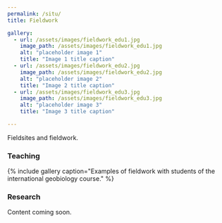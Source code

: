 ```yaml
---
permalink: /situ/
title: Fieldwork

gallery:
  - url: /assets/images/fieldwork_edu1.jpg
    image_path: /assets/images/fieldwork_edu1.jpg
    alt: "placeholder image 1"
    title: "Image 1 title caption"
  - url: /assets/images/fieldwork_edu2.jpg
    image_path: /assets/images/fieldwork_edu2.jpg
    alt: "placeholder image 2"
    title: "Image 2 title caption"
  - url: /assets/images/fieldwork_edu3.jpg
    image_path: /assets/images/fieldwork_edu3.jpg
    alt: "placeholder image 3"
    title: "Image 3 title caption"

---
```


Fieldsites and fieldwork.  

### Teaching

{% include gallery caption="Examples of fieldwork with students of the international geobiology course." %}



### Research

Content coming soon.
